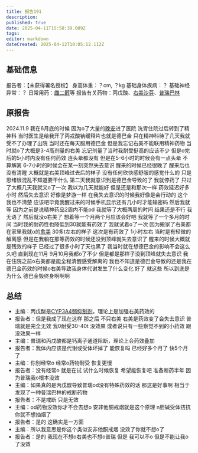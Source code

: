 ```yaml
---
title: 报告191
description: 
published: true
date: 2025-04-11T15:58:39.009Z
tags: 
editor: markdown
dateCreated: 2025-04-12T10:05:12.112Z
---
```


## 基础信息
报告者：【未获得署名授权】
身高体重：？cm, ？kg
基础身体疾病：？
基础神经异常：？
日常用药：[雌二醇](/drug/E2)等
报告有关药物：丙戊酸、[右美沙芬](/drug/DXM)、[普瑞巴林](/drug/PR80)

## 原报告
2024.11.9
我在6月底的时候 因为o了大量的[晚安](/drug/ATD)进了医院 洗胃住院过后转到了精神科
当时医生是给我开了丙戎酸钠缓释片也就是德巴金 只在精神科待了几天我就受不了办理了出院
当时还在每天服用德巴金 但是我忘记右美不能联用精神药物 当时就o了大概是3-4高剂量的右美 忘记剂量了当时我耐受挺高的应该不少 但是o完后的5小时内没有任何药效 连头晕都没有 但是在5-6小时的时候会有一点头晕 不算解离 6-7小时的时候会在某一刻突然失去意识 醒来的时候已经很晚了 醒来后也没有清醒 大概就是右美顶峰过去后的样子 没有任何欣快感舒服的感觉什么的 只是思绪很混乱不知道要干什么
第二天我就意识到是德巴金导致的了 我就停药了 只过了大概几天我就又o了一次 我以为几天就能好 但是还是和那次一样 药效延迟好多小时 然后失去意识 好像是梦游一样 在我失去意识的时候我好像是会行动的 这个我也不清楚 应该吧毕竟我醒过来的时候手机显示还有几小时才能输密码
然后我就等 因为之前是说精神药品2周内不能od 我就等了大概两周的时间 结果还是不行 我无语了
然后就没o右美了 想着等一个月两个月应该会好吧 我就等了一个多月的时间 当时我的耐药性也降低到30就能有药效了 我就试着o了一次 因为搬家了右美都在家里我就o的[愈美](/drug/复方系列#愈美) 30多t左右的样子 这次是有药效了 1小时左右 当时是有轻微的解离感 但是在我躺在那等药效的时候还没到顶峰就失去意识了 醒来的时候大概就是残效的样子 已经过了很多小时了天也黑了 我当时就在想德巴金的影响不会这么久吧
直到现在11月 9月10月我都o了不少 但是都是那样子没到顶峰就失去意识 我在住院之前o右美都是能全程清醒感受解离的 我也不知道是德巴金导致的还是我在德巴金药效的时候o右美导致我身体代谢发生了什么变化 好了 就这些 所以到底是为什么 德巴金毁终身啊啊啊
## 总结
- 主编：丙戊酸是[CYP3A4弱抑制剂](https://en.wikipedia.org/wiki/CYP3A4#Weak_inhibitors)，理论上是加强右美药效的
- 报告者：但是我成了现在这样 那之后 不只右美 右美是药效变了会失去意识 普瑞就是完全无效 我0耐受30-40t 没效果 或者说只有一些察觉不到的小药效 跟没效果一样
- 主编：普瑞和丙戊酸都是钙离子通道阻断，理论上会药效叠加
- 报告者：我体内应该是代谢或受体坏掉了 能恢复吗 已经好多个月了 快5个月了
- 主编：你别经常o 经常o药物耐受 恢复更慢
- 报告者：没有经常o 就是在试 试什么时候恢复 希望能恢复吧 准备断药半年 因为普瑞我o根本没效
- 主编：如果真的是丙戊酸导致普瑞od没有特殊药效的话 那这是好事啊 相当于发现了一种普瑞巴林的戒断药物
- 报告者：不是戒断 只是无效
- 主编：od药物没效你才不会去想o 安非他酮戒烟就是这个原理 n胆碱受体拮抗 你就不想抽烟了
- 报告者：是的 这确实是一方面
- 主编：所以我意思是你这个类似安非他酮戒烟 没效了你就不想o了
- 报告者：是的 我现在不想o右美也不想o普瑞 但是 我可以不o 但是不能让我o了没效